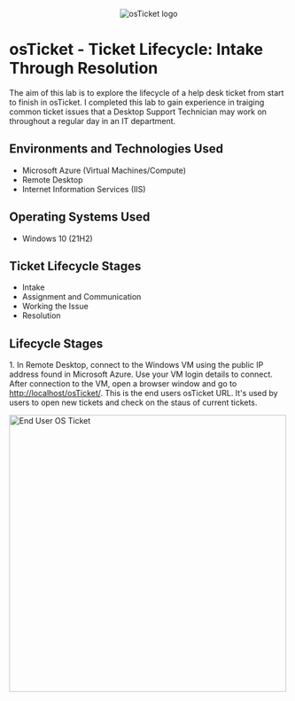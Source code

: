 <p align="center">
<img src="https://i.imgur.com/Clzj7Xs.png" alt="osTicket logo"/>
</p>

<h1>osTicket - Ticket Lifecycle: Intake Through Resolution</h1>
The aim of this lab is to explore the lifecycle of a help desk ticket from start to finish in osTicket. I completed this lab to gain experience in traiging common ticket issues that a Desktop Support Technician may work on throughout a regular day in an IT department.<br />

<h2>Environments and Technologies Used</h2>

- Microsoft Azure (Virtual Machines/Compute)
- Remote Desktop
- Internet Information Services (IIS)

<h2>Operating Systems Used </h2>

- Windows 10 (21H2) </b>

<h2>Ticket Lifecycle Stages</h2>

- Intake
- Assignment and Communication
- Working the Issue
- Resolution

<h2>Lifecycle Stages</h2>

<p>1. In Remote Desktop, connect to the Windows VM using the public IP address found in Microsoft Azure. Use your VM login details to connect. After connection to the VM, open a browser window and go to <a href="http://localhost/osTicket/">http://localhost/osTicket/</a>. This is the end users osTicket URL. It's used by users to open new tickets and check on the staus of current tickets. </p>
<img src="https://github.com/GaryKirk/ticket-lifecycle/assets/137613637/ab509891-47ff-49f7-a692-e04291083b2b" alt="End User OS Ticket" width="500" length="500"/><br /><br />


